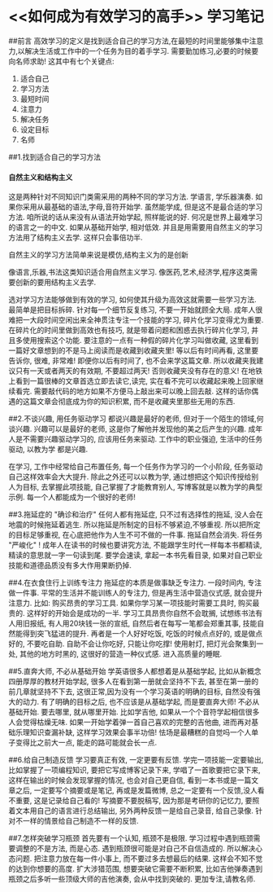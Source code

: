 # <<如何成为有效学习的高手>> 学习笔记
##前言
高效学习的定义是找到适合自己的学习方法,在最短的时间里能够集中注意力,以解决生活或工作中的一个任务为目的着手学习. 需要勤加练习,必要的时候要向名师求助!
这其中有七个关键点:
1. 适合自己
2. 学习方法
3. 最短时间
4. 注意力
5. 解决任务
6. 设定目标
7. 名师

##1.找到适合自己的学习方法
#### 自然主义和结构主义
这是两种针对不同知识门类需采用的两种不同的学习方法. 学语言, 学乐器演奏. 如果你采用从最基础的语法,字母,音符开始学. 虽然能学成, 但是这不是最合适的学习方法. 咱所说的话从来没有从语法开始学起, 照样能说的好. 何况是世界上最难学习的语言之一的中文. 如果从基础开始学, 相对低效. 并且是用需要用自然主义的学习方法用了结构主义去学. 这样只会事倍功半.

自然主义的学习方法简单来说是模仿,结构主义为的是创新

像语言,乐器,书法这类知识适合用自然主义学习. 像医药,艺术,经济学,程序这类需要创新的要用结构主义去学.

选对学习方法能够做到有效的学习, 如何使其升级为高效这就需要一些学习方法. 最简单是把目标拆碎. 针对每一个细节反复练习, 不要一开始就顾全大局. 成年人很难把一大段时间空闲出来全神贯注专注一个技能的学习, 碎片化学习变得尤为重要. 在碎片化的时间里做到高效也有技巧, 就是带着问题和困惑去执行碎片化学习, 并且多使用搜索这个功能. 要注意的一点有一种假的碎片化学习叫做收藏, 这里看到一篇好文章想到的不是马上阅读而是收藏到收藏夹里! 等以后有时间再看, 这里要告诉你, 很难, 非常难! 即便你以后有时间了, 也不会来学这篇文章. 所以收藏夹我建议只有一天或者两天的有效期, 不要超过两天! 否则收藏夹没有存在的意义! 在地铁上看到一篇很棒的文章首选立即去读它,读完, 实在看不完可以收藏起来晚上回家继续看完. 需要敲代码的地方如果不方便马上敲出来可以晚上回去敲. 这样的话你偶遇的这篇文章会彻底成为你的知识积累, 而不是收藏夹里那些无用的东西.
 
##2.不谈兴趣, 用任务驱动学习
都说兴趣是最好的老师, 但对于一个陌生的领域,何谈兴趣. 兴趣可以是最好的老师, 这是你了解他并发现他的美之后产生的兴趣.  成年人是不需要兴趣驱动学习的, 应该用任务来驱动. 工作中的职业强迫, 生活中的任务驱动, 以教为学 都是兴趣.

在学习, 工作中经常给自己布置任务, 每一个任务作为学习的一个小阶段, 任务驱动自己这样效率会大大提升. 除此之外还可以以教为学, 通过想把这个知识传授给别人为目标, 去掌握此项技能, 自己掌握了才能教育别人, 写博客就是以教为学的典型示例. 每一个人都能成为一个很好的老师!

##3.拖延症的 "确诊和治疗"
任何人都有拖延症, 只不过有选择性的拖延, 没人会在地震的时候拖延着逃生. 所以拖延是所制定的目标不够紧迫,不够重视. 所以把所定的目标足够重视, 在心底把他作为人生不可不做的一件事. 拖延自然会消失. 将任务 "严峻化" !
成年人在读书的时候也要讲究方法, 不能跟学生时代一样每本书都精读, 精读的意思就一字一句读到尾. 要学会速读, 拿起一本书先看目录, 如果对自己职业技能和道德品质没有多大作用果断扔掉. 

##4.在衣食住行上训练专注力
拖延症的本质是做事缺乏专注力. 
一段时间内, 专注做一件事. 平常的生活并不能训练人的专注力, 但是再生活中营造仪式感, 就会提升注意力. 比如: 购买昂贵的学习工具. 如果你学习某一项技能时需要工具时, 购买最贵的. 这样好的开始会是成功的一半. 学习工具昂贵你自然不会耽搁, 试想练书法有人用旧报纸, 有人用20块钱一张的宣纸, 自然后者在每写一笔都会郑重其事, 技能自然能得到突飞猛进的提升. 再者是一个人好好吃饭, 吃饭的时候点点好的, 或是做点好的, 不要吃自助. 自助不会让你吃好, 只能让你吃撑! 使用射灯, 把灯光会聚集到一处, 其他的地方时黑的, 这很好的营造一种仪式感. 进入高质量的睡眠.

##5.直奔大师, 不必从基础开始
学英语很多人都想着是从基础学起, 比如从新概念四册厚厚的教材开始学起, 很多人在看到第一册就会坚持不下去, 甚至在第一册的前几章就坚持不下去, 这很正常,因为没有一个学习英语的明确的目标, 自然没有强大的动力. 有了明确的目标之后, 也不应该是从基础学起, 而是要直奔大师! 不必从基础开始.
要去哪里, 就从哪里开始. 比如学吉他, 如果从一个个音符学起相信很多人会觉得枯燥无味. 如果一开始学着弹一首自己喜欢的完整的吉他曲, 进而再对基础乐理知识查漏补缺, 这样学习效果会事半功倍! 怯场是最糟糕的自觉吗一个人单子变得比之前大一点, 能走的路可能就会长一点.

##6.给自己制造反馈
学习要真正有效, 一定更要有反馈. 学完一项技能一定要输出, 比如掌握了一项编程知识, 要把它写成博客记录下来, 学唱了一首歌要把它录下来, 这样在输出的时候会发现掌握的情况, 也会对自己更自信, 看到一本书或是一篇文章之后, 一定要写个摘要或是笔记, 再或是发篇微博, 总之一定要有一个反馈,没人看不重要, 这是记录给自己看的! 写摘要不要脱稿写, 因为那是考研你的记忆力, 要照着文本用自己的语言进行总结输出, 另外两种反馈一是给自己录音, 给自己录像. 针对不一样的情景给自己制造不一样的反馈.

##7.怎样突破学习瓶颈
首先要有一个认知, 瓶颈不是极限. 学习过程中遇到瓶颈需要调整的不是方法, 而是心态. 遇到瓶颈很可能是对自己不自信造成的. 所以解决心态问题. 把注意力放在每一件小事上, 而不要过多去想最后的结果. 这样会不知不觉的达到你想要的高度. 扩大涉猎范围, 想要突破它需要不断积累, 比如吉他弹奏遇到瓶颈之后多听一些顶级大师的吉他演奏, 会从中找到突破的. 更加专注,请教名师.



